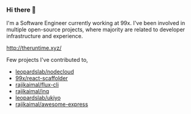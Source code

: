 ### Hi there 👋

I'm a Software Engineer currently working at 99x. I've been involved in multiple open-source projects, where majority are related to developer infrastructure and experience.

http://theruntime.xyz/

Few projects I've contributed to,

- [leopardslab/nodecloud](https://github.com/leopardslab/nodecloud)
- [99x/react-scaffolder](https://github.com/99x/react-scaffolder)
- [rajikaimal/flux-cli](https://github.com/rajikaimal/flux-cli)
- [rajikaimal/inq](https://github.com/rajikaimal/inq)
- [leopardslab/ukiyo](https://github.com/leopardslab/ukiyo)
- [rajikaimal/awesome-express](https://github.com/rajikaimal/awesome-express)

<!--
**rajikaimal/rajikaimal** is a ✨ _special_ ✨ repository because its `README.md` (this file) appears on your GitHub profile.

Here are some ideas to get you started:

- 🔭 I’m currently working on ...
- 🌱 I’m currently learning ...
- 👯 I’m looking to collaborate on ...
- 🤔 I’m looking for help with ...
- 💬 Ask me about ...
- 📫 How to reach me: ...
- 😄 Pronouns: ...
- ⚡ Fun fact: ...
-->
